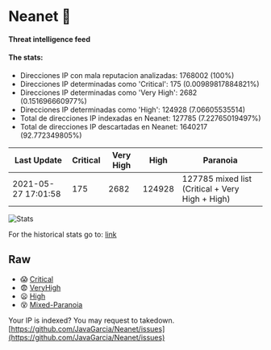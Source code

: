 # Neanet :hocho:
#### Threat intelligence feed
#### The stats:

- Direcciones IP con mala reputacion analizadas: 1768002 (100%)
- Direcciones IP determinadas como 'Critical':  175 (0.00989817884821%)
- Direcciones IP determinadas como 'Very High':  2682 (0.151696660977%)
- Direcciones IP determinadas como 'High':  124928 (7.06605535514)
- Total de direcciones IP indexadas en Neanet:  127785 (7.22765019497%)
- Total de direcciones IP descartadas en Neanet:  1640217 (92.772349805%)

| Last Update | Critical | Very High | High | Paranoia |
| --- | --- | --- | --- | --- |
| 2021-05-27 17:01:58 | 175 | 2682 | 124928 | 127785 mixed list (Critical + Very High + High)|

![Stats](https://docs.google.com/spreadsheets/d/e/2PACX-1vSnaNMIXVabIpDJjufMlzH7poXnshF3mgd8Is1g9ytUEzVsP5my4Trn8f-xkoLLQ38xpL3HtmUexLo6/pubchart?oid=501124687&format=image)

For the historical stats go to: [link](/stats.csv)
## Raw
- :scream: [Critical](https://raw.githubusercontent.com/JavaGarcia/Neanet/master/blacklists/neanet_critical.txt)
- :fearful: [VeryHigh](https://raw.githubusercontent.com/JavaGarcia/Neanet/master/blacklists/neanet_veryHigh.txtt)
- :frowning: [High](https://raw.githubusercontent.com/JavaGarcia/Neanet/master/blacklists/neanet_high.txt)
- :dizzy_face: [Mixed-Paranoia](https://raw.githubusercontent.com/JavaGarcia/Neanet/master/blacklists/neanet_all.txt)


Your IP is indexed? You may request to takedown. [https://github.com/JavaGarcia/Neanet/issues](https://github.com/JavaGarcia/Neanet/issues)





















































































































































































































































































































































































































































































































































































































































































































































































































































































































































































































































































































































































































































































































































































































































































































































































































































































































































































































































































































































































































































































































































































































































































































































































































































































































































































































































































































































































































































































































































































































































































































































































































































































































































































































































































































































































































































































































































































































































































































































































































































































































































































































































































































































































































































































































































































































































































































































































































































































































































































































































































































































































































































































































































































































































































































































































































































































































































































































































































































































































































































































































































































































































































































































































































































































































































































































































































































































































































































